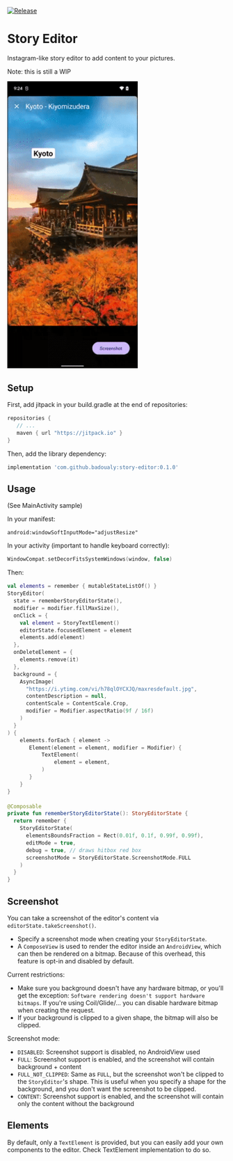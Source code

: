 [![Release](https://jitpack.io/v/badoualy/story-editor.svg)](https://jitpack.io/#badoualy/story-editor)

# Story Editor

Instagram-like story editor to add content to your pictures.

Note: this is still a WIP

<img src="https://github.com/badoualy/story-editor/blob/main/ART/preview.gif" width="300">

Setup
----------------

First, add jitpack in your build.gradle at the end of repositories:

 ```gradle
repositories {
    // ...
    maven { url "https://jitpack.io" }
}
```

Then, add the library dependency:

```gradle
implementation 'com.github.badoualy:story-editor:0.1.0'
```

Usage
----------------

(See MainActivity sample)

In your manifest:

```
android:windowSoftInputMode="adjustResize"
```

In your activity (important to handle keyboard correctly):

```kotlin
WindowCompat.setDecorFitsSystemWindows(window, false)
```

Then:

```kotlin
val elements = remember { mutableStateListOf() }
StoryEditor(
  state = rememberStoryEditorState(),
  modifier = modifier.fillMaxSize(),
  onClick = {
    val element = StoryTextElement()
    editorState.focusedElement = element
    elements.add(element)
  },
  onDeleteElement = {
    elements.remove(it)
  },
  background = {
    AsyncImage(
      "https://i.ytimg.com/vi/h78qlOYCXJQ/maxresdefault.jpg",
      contentDescription = null,
      contentScale = ContentScale.Crop,
      modifier = Modifier.aspectRatio(9f / 16f)
    )
  }
) {
    elements.forEach { element ->
       Element(element = element, modifier = Modifier) {
           TextElement(
               element = element,
           )
       }
    }
}

@Composable
private fun rememberStoryEditorState(): StoryEditorState {
  return remember {
    StoryEditorState(
      elementsBoundsFraction = Rect(0.01f, 0.1f, 0.99f, 0.99f),
      editMode = true,
      debug = true, // draws hitbox red box
      screenshotMode = StoryEditorState.ScreenshotMode.FULL
    )
  }
}

```

Screenshot
----------------

You can take a screenshot of the editor's content via `editorState.takeScreenshot()`.

* Specify a screenshot mode when creating your `StoryEditorState`.
* A `ComposeView` is used to render the editor inside an `AndroidView`, which can then be rendered
  on a bitmap. Because of this overhead, this feature is opt-in and disabled by default.

Current restrictions:

* Make sure you background doesn't have any hardware bitmap, or you'll get the exception:
  `Software rendering doesn't support hardware bitmaps`. If you're using Coil/Glide/... you can
  disable hardware bitmap when creating the request.
* If your background is clipped to a given shape, the bitmap will also be clipped.

Screenshot mode:

* `DISABLED`: Screenshot support is disabled, no AndroidView used
* `FULL`: Screenshot support is enabled, and the screenshot will contain background + content
* `FULL_NOT_CLIPPED`: Same as `FULL`, but the screenshot won't be clipped to the `StoryEditor`'s
  shape. This is useful when you specify a shape for the background, and you don't want the
  screenshot to be clipped.
* `CONTENT`: Screenshot support is enabled, and the screenshot will contain only the content without
  the background

Elements
----------------

By default, only a `TextElement` is provided, but you can easily add your own components to the
editor. Check TextElement implementation to do so.
